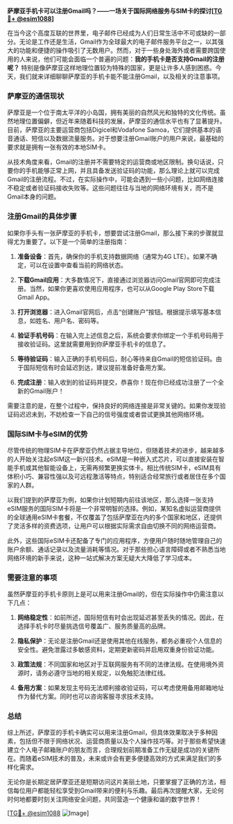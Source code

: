 **萨摩亚手机卡可以注册Gmail吗？——一场关于国际网络服务与SIM卡的探讨[[TG💪+ @esim1088](https://t.me/s/esim1088)]**

在当今这个高度互联的世界里，电子邮件已经成为人们日常生活中不可或缺的一部分。无论是工作还是生活，Gmail作为全球最大的电子邮件服务平台之一，以其强大的功能和便捷的操作吸引了无数用户。然而，对于一些身处海外或者需要跨国使用的人来说，他们可能会面临一个普遍的问题：**我的手机卡是否支持Gmail的注册呢？** 特别是像萨摩亚这样地理位置较为特殊的国家，更是让许多人感到困惑。今天，我们就来详细聊聊萨摩亚的手机卡能不能注册Gmail，以及相关的注意事项。

### 萨摩亚的通信现状

萨摩亚是一个位于南太平洋的小岛国，拥有美丽的自然风光和独特的文化传统。虽然地理位置偏僻，但近年来随着科技的发展，萨摩亚的通信水平也有了显著提升。目前，萨摩亚的主要运营商包括Digicel和Vodafone Samoa，它们提供基本的语音通话、短信以及数据流量服务。对于想要注册Gmail账户的用户来说，最基础的要求就是拥有一张有效的本地SIM卡。

从技术角度来看，Gmail的注册并不需要特定的运营商或地区限制。换句话说，只要你的手机能够正常上网，并且具备发送验证码的功能，那么理论上就可以完成Gmail的注册流程。不过，在实际操作中，可能会遇到一些小问题，比如网络连接不稳定或者验证码接收失败等。这些问题往往与当地的网络环境有关，而不是Gmail本身的问题。

### 注册Gmail的具体步骤

如果你手头有一张萨摩亚的手机卡，想要尝试注册Gmail，那么接下来的步骤就显得尤为重要了。以下是一个简单的注册指南：

1. **准备设备**：首先，确保你的手机支持数据网络（通常为4G LTE）。如果不确定，可以在设置中查看当前的网络状态。
   
2. **下载Gmail应用**：大多数情况下，直接通过浏览器访问Gmail官网即可完成注册。当然，如果你更喜欢使用应用程序，也可以从Google Play Store下载Gmail App。

3. **打开浏览器**：进入Gmail官网后，点击“创建账户”按钮。根据提示填写基本信息，如姓名、用户名、密码等。

4. **验证手机号码**：在输入完上述信息之后，系统会要求你绑定一个手机号码用于接收验证码。这里就需要用到你萨摩亚手机卡的信息了。

5. **等待验证码**：输入正确的手机号码后，耐心等待来自Gmail的短信验证码。由于国际短信有时会延迟到达，建议提前准备好备用方案。

6. **完成注册**：输入收到的验证码并提交，恭喜你！现在你已经成功注册了一个全新的Gmail账户！

需要注意的是，在整个过程中，保持良好的网络连接是非常关键的。如果你发现验证码迟迟未到，不妨检查一下自己的信号强度或者尝试更换其他网络环境。

### 国际SIM卡与eSIM的优势

尽管传统的物理SIM卡在萨摩亚仍然占据主导地位，但随着技术的进步，越来越多的人开始关注起eSIM这一新兴技术。eSIM是一种嵌入式芯片，可以直接安装在智能手机或其他智能设备上，无需再频繁更换实体卡。相比传统SIM卡，eSIM具有体积小巧、兼容性强以及可远程激活等特点，特别适合经常旅行或者居住在多个国家的人群。

以我们提到的萨摩亚为例，如果你计划短期内前往该地区，那么选择一张支持eSIM服务的国际SIM卡将是一个非常明智的选择。例如，某知名虚拟运营商提供的全球通用eSIM卡套餐，不仅覆盖了包括萨摩亚在内的多个国家和地区，还提供了灵活多样的资费选项，让用户可以根据实际需求自由切换不同的网络运营商。

此外，这些国际eSIM卡还配备了专门的应用程序，方便用户随时随地管理自己的账户余额、通话记录以及流量消耗等情况。对于那些担心语言障碍或者不熟悉当地网络环境的新手来说，这种一站式解决方案无疑大大降低了学习成本。

### 需要注意的事项

虽然萨摩亚的手机卡原则上是可以用来注册Gmail的，但在实际操作中仍需注意以下几点：

1. **网络稳定性**：如前所述，国际短信有时会出现延迟甚至丢失的情况。因此，在选择手机卡时尽量挑选信号覆盖广、服务质量高的品牌。

2. **隐私保护**：无论是注册Gmail还是使用其他在线服务，都务必重视个人信息的安全性。避免泄露过多敏感资料，定期更新密码并启用双重身份验证功能。

3. **政策法规**：不同国家和地区对于互联网服务有不同的法律法规。在使用境外资源时，请务必遵守当地的相关规定，以免触犯法律红线。

4. **备用方案**：如果发现主号码无法顺利接收验证码，可以考虑使用备用邮箱地址作为替代方案。同时也可以咨询客服寻求技术支持。

### 总结

综上所述，萨摩亚的手机卡确实可以用来注册Gmail，但具体效果取决于多种因素，包括但不限于网络状况、运营商质量以及个人操作技巧等。对于那些希望快速建立个人电子邮箱账户的朋友而言，合理规划前期准备工作无疑是成功的关键所在。而随着eSIM技术的普及，未来或许会有更多便捷高效的方式来满足我们的多样化需求。

无论你是长期定居萨摩亚还是短期访问这片美丽土地，只要掌握了正确的方法，相信每位用户都能轻松享受到Gmail带来的便利与乐趣。最后再次提醒大家，无论何时何地都要时刻关注网络安全问题，共同营造一个健康和谐的数字世界！

[[TG💪+ @esim1088](https://t.me/s/esim1088) ![Image](https://i.postimg.cc/4NQfJmqS/Snipaste-2025-05-13-00-14-12.png)]